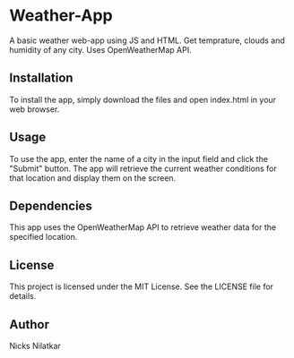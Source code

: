 # Weather-App
A basic weather web-app using JS and HTML. Get temprature, clouds and humidity of any city. Uses OpenWeatherMap API.


## Installation

To install the app, simply download the files and open index.html in your web browser.

## Usage

To use the app, enter the name of a city in the input field and click the "Submit" button. The app will retrieve the current weather conditions for that location and display them on the screen.

## Dependencies

This app uses the OpenWeatherMap API to retrieve weather data for the specified location.

## License

This project is licensed under the MIT License. See the LICENSE file for details.

## Author

Nicks Nilatkar
